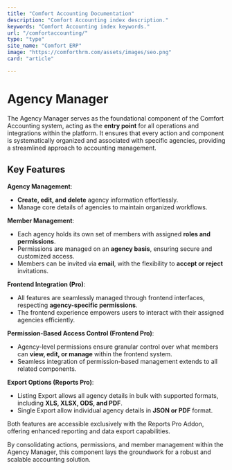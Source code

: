 ```yaml
---
title: "Comfort Accounting Documentation"
description: "Comfort Accounting index description."
keywords: "Comfort Accounting index keywords."
url: "/comfortaccounting/"
type: "type"
site_name: "Comfort ERP"
image: "https://comforthrm.com/assets/images/seo.png"
card: "article"

---
```


# Agency Manager

The Agency Manager serves as the foundational component of the Comfort Accounting system, acting as the **entry point** for all operations and integrations within the platform. It ensures that every action and component is systematically organized and associated with specific agencies, providing a streamlined approach to accounting management.

## Key Features ##

**Agency Management**:
+ **Create, edit, and delete** agency information effortlessly.
+ Manage core details of agencies to maintain organized workflows.

**Member Management**:
+ Each agency holds its own set of members with assigned **roles and permissions**.
+ Permissions are managed on an **agency basis**, ensuring secure and customized access.
+ Members can be invited via **email**, with the flexibility to **accept or reject** invitations.

**Frontend Integration (Pro)**:
+ All features are seamlessly managed through frontend interfaces, respecting **agency-specific permissions**.
+ The frontend experience empowers users to interact with their assigned agencies efficiently.

**Permission-Based Access Control (Frontend Pro)**:
+ Agency-level permissions ensure granular control over what members can **view, edit, or manage** within the frontend system.
+ Seamless integration of permission-based management extends to all related components.

**Export Options (Reports Pro)**:
+ Listing Export allows all agency details in bulk with supported formats, including **XLS, XLSX, ODS, and PDF**.
+ Single Export allow individual agency details in **JSON or PDF** format.

Both features are accessible exclusively with the Reports Pro Addon, offering enhanced reporting and data export capabilities.

By consolidating actions, permissions, and member management within the Agency Manager, this component lays the groundwork for a robust and scalable accounting solution.


